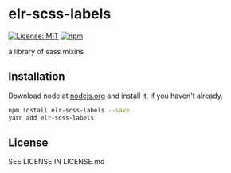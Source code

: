 # elr-scss-labels

[![License: MIT](https://img.shields.io/badge/License-MIT-yellow.svg)](https://opensource.org/licenses/MIT)
[![npm](https://img.shields.io/npm/dm/elr-scss-labels.svg?style=flat)](https://npmjs.com/package/elr-scss-labels)

a library of sass mixins

## Installation

Download node at [nodejs.org](http://nodejs.org) and install it, if you haven't already.

```sh
npm install elr-scss-labels --save
yarn add elr-scss-labels
```

## License

SEE LICENSE IN LICENSE.md
